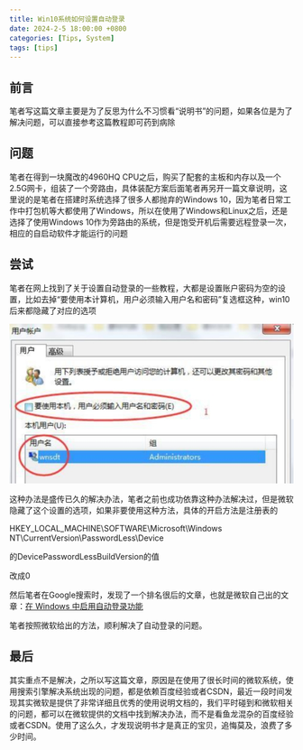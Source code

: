 ```yaml
---
title: Win10系统如何设置自动登录
date: 2024-2-5 18:00:00 +0800
categories: [Tips, System]
tags: [tips]
---
```


## 前言

笔者写这篇文章主要是为了反思为什么不习惯看“说明书”的问题，如果各位是为了解决问题，可以直接参考这篇教程即可药到病除


## 问题

笔者在得到一块魔改的4960HQ CPU之后，购买了配套的主板和内存以及一个2.5G网卡，组装了一个旁路由，具体装配方案后面笔者再另开一篇文章说明，这里说的是笔者在搭建时系统选择了很多人都抛弃的Windows 10，因为笔者日常工作中打包机等大都使用了Windows，所以在使用了Windows和Linux之后，还是选择了使用Windows 10作为旁路由的系统，但是饱受开机后需要远程登录一次，相应的自启动软件才能运行的问题

## 尝试

笔者在网上找到了关于设置自动登录的一些教程，大都是设置账户密码为空的设置，比如去掉“要使用本计算机，用户必须输入用户名和密码”复选框这种，win10后来都隐藏了对应的选项

![截图](/assets/image/2024/2/20240205212238.png)

这种办法是盛传已久的解决办法，笔者之前也成功依靠这种办法解决过，但是微软隐藏了这个设置的选项，如果非要使用这种方法，具体的开启方法是注册表的

HKEY_LOCAL_MACHINE\SOFTWARE\Microsoft\Windows NT\CurrentVersion\PasswordLess\Device

的DevicePasswordLessBuildVersion的值

改成0

然后笔者在Google搜索时，发现了一个排名很后的文章，也就是微软自己出的文章：[在 Windows 中启用自动登录功能](https://learn.microsoft.com/zh-cn/troubleshoot/windows-server/user-profiles-and-logon/turn-on-automatic-logon)

笔者按照微软给出的方法，顺利解决了自动登录的问题。

## 最后

其实重点不是解决，之所以写这篇文章，原因是在使用了很长时间的微软系统，使用搜索引擎解决系统出现的问题，都是依赖百度经验或者CSDN，最近一段时间发现其实微软是提供了非常详细且优秀的使用说明文档的，我们平时碰到和微软相关的问题，都可以在微软提供的文档中找到解决办法，而不是看鱼龙混杂的百度经验或者CSDN。使用了这么久，才发现说明书才是真正的宝贝，追悔莫及，浪费了多少时间。